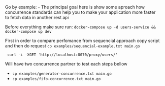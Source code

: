 
   Go by example:
      - The principal goal here is show some aproach how concurrence standards can help you to make your application more faster to fetch data in another rest api 


Before everything make sure run: ```docker-compose up -d users-service && docker-compose up dev```


First in order to compare perfomance from sequencial approach copy script and then do request 
  ```cp examples/sequencial-example.txt main.go```

```
 curl -i -XGET 'http://localhost:8070/proxy/users/'
``` 

Will have two concurrence partner to test each steps bellow  
  -  ```cp examples/generator-concurrence.txt main.go```
  -  ```cp examples/fifo-concurrence.txt main.go```


